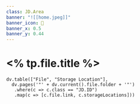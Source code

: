 ```yaml
---
class: JD.Area
banner: "![[home.jpeg]]"
banner_icon: 📇
banner_x: 0.5
banner_y: 0.44
---
```


# <% tp.file.title %>

```dataviewjs
dv.table(["File", "Storage Location"],
  dv.pages('"' + dv.current().file.folder + '"')
   .where(c => c.class == "JD.ID")
   .map(c => [c.file.link, c.storageLocations]))
```
